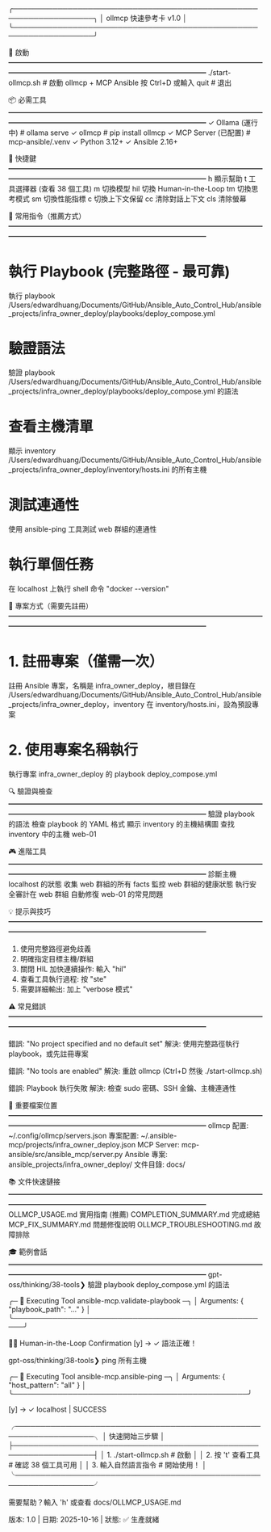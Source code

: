 ╭──────────────────────────────────────────────────────────────────╮
│                   ollmcp 快速參考卡 v1.0                         │
╰──────────────────────────────────────────────────────────────────╯

🚀 啟動
━━━━━━━━━━━━━━━━━━━━━━━━━━━━━━━━━━━━━━━━━━━━━━━━━━━━━━━━━━━━━━━━
  ./start-ollmcp.sh         # 啟動 ollmcp + MCP Ansible
  按 Ctrl+D 或輸入 quit     # 退出

📦 必需工具
━━━━━━━━━━━━━━━━━━━━━━━━━━━━━━━━━━━━━━━━━━━━━━━━━━━━━━━━━━━━━━━━
  ✓ Ollama (運行中)         # ollama serve
  ✓ ollmcp                  # pip install ollmcp
  ✓ MCP Server (已配置)     # mcp-ansible/.venv
  ✓ Python 3.12+
  ✓ Ansible 2.16+

🔧 快捷鍵
━━━━━━━━━━━━━━━━━━━━━━━━━━━━━━━━━━━━━━━━━━━━━━━━━━━━━━━━━━━━━━━━
  h         顯示幫助
  t         工具選擇器 (查看 38 個工具)
  m         切換模型
  hil       切換 Human-in-the-Loop
  tm        切換思考模式
  sm        切換性能指標
  c         切換上下文保留
  cc        清除對話上下文
  cls       清除螢幕

🎯 常用指令（推薦方式）
━━━━━━━━━━━━━━━━━━━━━━━━━━━━━━━━━━━━━━━━━━━━━━━━━━━━━━━━━━━━━━━━

# 執行 Playbook (完整路徑 - 最可靠)
執行 playbook /Users/edwardhuang/Documents/GitHub/Ansible_Auto_Control_Hub/ansible_projects/infra_owner_deploy/playbooks/deploy_compose.yml

# 驗證語法
驗證 playbook /Users/edwardhuang/Documents/GitHub/Ansible_Auto_Control_Hub/ansible_projects/infra_owner_deploy/playbooks/deploy_compose.yml 的語法

# 查看主機清單
顯示 inventory /Users/edwardhuang/Documents/GitHub/Ansible_Auto_Control_Hub/ansible_projects/infra_owner_deploy/inventory/hosts.ini 的所有主機

# 測試連通性
使用 ansible-ping 工具測試 web 群組的連通性

# 執行單個任務
在 localhost 上執行 shell 命令 "docker --version"

📝 專案方式（需要先註冊）
━━━━━━━━━━━━━━━━━━━━━━━━━━━━━━━━━━━━━━━━━━━━━━━━━━━━━━━━━━━━━━━━

# 1. 註冊專案（僅需一次）
註冊 Ansible 專案，名稱是 infra_owner_deploy，根目錄在 /Users/edwardhuang/Documents/GitHub/Ansible_Auto_Control_Hub/ansible_projects/infra_owner_deploy，inventory 在 inventory/hosts.ini，設為預設專案

# 2. 使用專案名稱執行
執行專案 infra_owner_deploy 的 playbook deploy_compose.yml

🔍 驗證與檢查
━━━━━━━━━━━━━━━━━━━━━━━━━━━━━━━━━━━━━━━━━━━━━━━━━━━━━━━━━━━━━━━━
驗證 playbook <PATH> 的語法
檢查 playbook <PATH> 的 YAML 格式
顯示 inventory <PATH> 的主機結構圖
查找 inventory <PATH> 中的主機 web-01

🎮 進階工具
━━━━━━━━━━━━━━━━━━━━━━━━━━━━━━━━━━━━━━━━━━━━━━━━━━━━━━━━━━━━━━━━
診斷主機 localhost 的狀態
收集 web 群組的所有 facts
監控 web 群組的健康狀態
執行安全審計在 web 群組
自動修復 web-01 的常見問題

💡 提示與技巧
━━━━━━━━━━━━━━━━━━━━━━━━━━━━━━━━━━━━━━━━━━━━━━━━━━━━━━━━━━━━━━━━
  1. 使用完整路徑避免歧義
  2. 明確指定目標主機/群組
  3. 關閉 HIL 加快連續操作: 輸入 "hil"
  4. 查看工具執行過程: 按 "ste"
  5. 需要詳細輸出: 加上 "verbose 模式"

⚠️ 常見錯誤
━━━━━━━━━━━━━━━━━━━━━━━━━━━━━━━━━━━━━━━━━━━━━━━━━━━━━━━━━━━━━━━━

錯誤: "No project specified and no default set"
解決: 使用完整路徑執行 playbook，或先註冊專案

錯誤: "No tools are enabled"
解決: 重啟 ollmcp (Ctrl+D 然後 ./start-ollmcp.sh)

錯誤: Playbook 執行失敗
解決: 檢查 sudo 密碼、SSH 金鑰、主機連通性

📂 重要檔案位置
━━━━━━━━━━━━━━━━━━━━━━━━━━━━━━━━━━━━━━━━━━━━━━━━━━━━━━━━━━━━━━━━
  ollmcp 配置:    ~/.config/ollmcp/servers.json
  專案配置:       ~/.ansible-mcp/projects/infra_owner_deploy.json
  MCP Server:     mcp-ansible/src/ansible_mcp/server.py
  Ansible 專案:   ansible_projects/infra_owner_deploy/
  文件目錄:       docs/

📚 文件快速鏈接
━━━━━━━━━━━━━━━━━━━━━━━━━━━━━━━━━━━━━━━━━━━━━━━━━━━━━━━━━━━━━━━━
  OLLMCP_USAGE.md            實用指南 (推薦)
  COMPLETION_SUMMARY.md      完成總結
  MCP_FIX_SUMMARY.md         問題修復說明
  OLLMCP_TROUBLESHOOTING.md  故障排除

🎓 範例會話
━━━━━━━━━━━━━━━━━━━━━━━━━━━━━━━━━━━━━━━━━━━━━━━━━━━━━━━━━━━━━━━━
gpt-oss/thinking/38-tools❯ 驗證 playbook deploy_compose.yml 的語法

╭─ 🔧 Executing Tool ansible-mcp.validate-playbook ─╮
│  Arguments: { "playbook_path": "..." }            │
╰────────────────────────────────────────────────────╯

🧑‍💻 Human-in-the-Loop Confirmation
[y] → ✓ 語法正確！

gpt-oss/thinking/38-tools❯ ping 所有主機

╭─ 🔧 Executing Tool ansible-mcp.ansible-ping ─╮
│  Arguments: { "host_pattern": "all" }        │
╰───────────────────────────────────────────────╯

[y] → ✓ localhost | SUCCESS

╭──────────────────────────────────────────────────────────────────╮
│                      快速開始三步驟                              │
├──────────────────────────────────────────────────────────────────┤
│  1. ./start-ollmcp.sh        # 啟動                              │
│  2. 按 't' 查看工具          # 確認 38 個工具可用               │
│  3. 輸入自然語言指令         # 開始使用！                        │
╰──────────────────────────────────────────────────────────────────╯

需要幫助？輸入 'h' 或查看 docs/OLLMCP_USAGE.md

版本: 1.0 | 日期: 2025-10-16 | 狀態: ✅ 生產就緒
